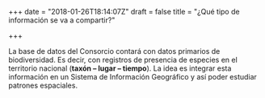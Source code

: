 +++
date = "2018-01-26T18:14:07Z"
draft = false
title = "¿Qué tipo de información se va a compartir?"

+++

La base de datos del Consorcio contará con datos primarios de biodiversidad. Es decir, con registros de presencia de especies en el territorio nacional (**taxón – lugar – tiempo**). La idea es integrar esta información en un Sistema de Información Geográfico y así poder estudiar patrones espaciales.